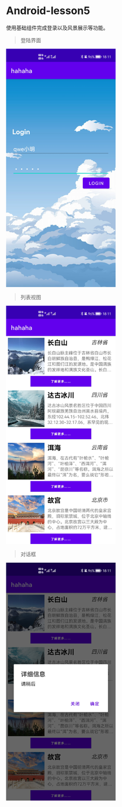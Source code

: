 # Android-lesson5
使用基础组件完成登录以及风景展示等功能。
>登陆界面
<img src="https://github.com/ML1226LWH/Android-lesson5/blob/master/%E5%B1%8F%E5%B9%95%E6%88%AA%E5%9B%BE/Screenshot_20220320_181130_com.example.app1.jpg" width="300">

>列表视图
<img src="https://github.com/ML1226LWH/Android-lesson5/blob/master/%E5%B1%8F%E5%B9%95%E6%88%AA%E5%9B%BE/Screenshot_20220320_181140_com.example.app1.jpg" width="300">

>对话框
<img src="https://github.com/ML1226LWH/Android-lesson5/blob/master/%E5%B1%8F%E5%B9%95%E6%88%AA%E5%9B%BE/Screenshot_20220320_181144_com.example.app1.jpg" width="300">

